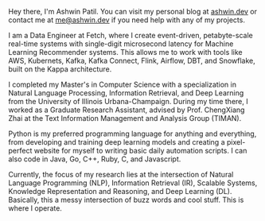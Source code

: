 Hey there, I'm Ashwin Patil. You can visit my personal blog at [ashwin.dev](https://ashwin.dev) or contact me at [me@ashwin.dev](mailto:me@ashwin.dev) if you need help with any of my projects.

I am a Data Engineer at Fetch, where I create event-driven, petabyte-scale real-time systems with single-digit microsecond latency for Machine Learning Recommender systems. This allows me to work with tools like AWS, Kubernets, Kafka, Kafka Connect, Flink, Airflow, DBT, and Snowflake, built on the Kappa architecture.

I completed my Master's in Computer Science with a specialization in Natural Language Processing, Information Retrieval, and Deep Learning from the University of Illinois Urbana-Champaign. During my time there, I worked as a Graduate Research Assistant, advised by Prof. ChengXiang Zhai at the Text Information Management and Analysis Group (TIMAN).

Python is my preferred programming language for anything and everything, from developing and training deep learning models and creating a pixel-perfect website for myself to writing basic daily automation scripts. I can also code in Java, Go, C++, Ruby, C, and Javascript.

Currently, the focus of my research lies at the intersection of Natural Language Programming (NLP), Information Retrieval (IR), Scalable Systems, Knowledge Representation and Reasoning, and Deep Learning (DL). Basically, this a messy intersection of buzz words and cool stuff. This is where I operate.
